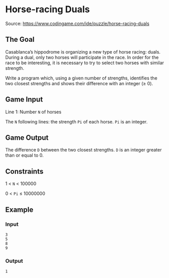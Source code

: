 # Horse-racing Duals

Source: https://www.codingame.com/ide/puzzle/horse-racing-duals

## The Goal

Casablanca’s hippodrome is organizing a new type of horse racing: duals. During a dual, only two horses will participate 
in the race. In order for the race to be interesting, it is necessary to try to select two horses with similar strength.

Write a program which, using a given number of strengths, identifies the two closest strengths and shows their difference 
with an integer (≥ 0).

## Game Input

Line 1: Number `N` of horses

The `N` following lines: the strength `Pi` of each horse. `Pi` is an integer.

## Game Output

The difference `D` between the two closest strengths. `D` is an integer greater than or equal to 0.

## Constraints

1 < `N`  < 100000

0 < `Pi` ≤ 10000000

## Example

### Input
```
3
5
8
9
```
### Output
```
1
```
